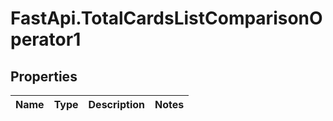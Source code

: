 # FastApi.TotalCardsListComparisonOperator1

## Properties
Name | Type | Description | Notes
------------ | ------------- | ------------- | -------------
